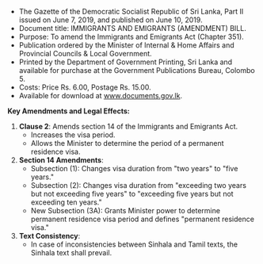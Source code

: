 - The Gazette of the Democratic Socialist Republic of Sri Lanka, Part II issued on June 7, 2019, and published on June 10, 2019.
- Document title: IMMIGRANTS AND EMIGRANTS (AMENDMENT) BILL.
- Purpose: To amend the Immigrants and Emigrants Act (Chapter 351).
- Publication ordered by the Minister of Internal & Home Affairs and Provincial Councils & Local Government.
- Printed by the Department of Government Printing, Sri Lanka and available for purchase at the Government Publications Bureau, Colombo 5.
- Costs: Price Rs. 6.00, Postage Rs. 15.00.
- Available for download at www.documents.gov.lk.

**Key Amendments and Legal Effects:**
1. **Clause 2**: Amends section 14 of the Immigrants and Emigrants Act.
   - Increases the visa period.
   - Allows the Minister to determine the period of a permanent residence visa.
2. **Section 14 Amendments**:
   - Subsection (1): Changes visa duration from "two years" to "five years."
   - Subsection (2): Changes visa duration from "exceeding two years but not exceeding five years" to "exceeding five years but not exceeding ten years."
   - New Subsection (3A): Grants Minister power to determine permanent residence visa period and defines "permanent residence visa."
3. **Text Consistency**:
   - In case of inconsistencies between Sinhala and Tamil texts, the Sinhala text shall prevail.